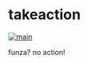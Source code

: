 # takeaction

[![main](https://github.com/m47730/takeaction/actions/workflows/demo.yml/badge.svg?branch=main)](https://github.com/m47730/takeaction/actions/workflows/demo.yml)

funza?
no action!


